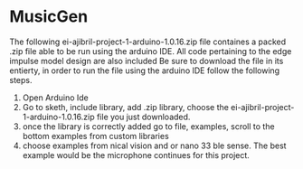 # MusicGen
The following ei-ajibril-project-1-arduino-1.0.16.zip file containes a packed .zip file able to be run using the arduino IDE. All code pertaining to the edge impulse model design are also included
Be sure to download the file in its entierty, in order to run the file using the arduino IDE follow the following steps.

1. Open Arduino Ide
2. Go to sketh, include library, add .zip library, choose the ei-ajibril-project-1-arduino-1.0.16.zip file you just downloaded.
3. once the library is correctly added go to file, examples, scroll to the bottom examples from custom libraries
4. choose examples from nical vision and or nano 33 ble sense. The best example would be the microphone continues for this project.

